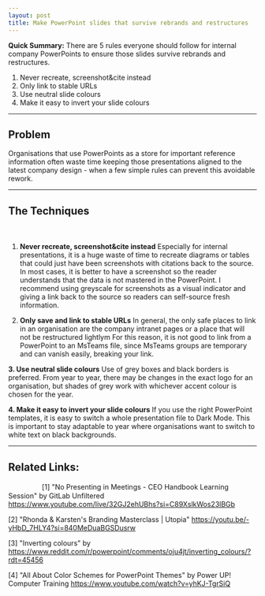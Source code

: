 ```yaml
---
layout: post
title: Make PowerPoint slides that survive rebrands and restructures
---
```

**Quick Summary:** There are 5 rules everyone should follow for internal company PowerPoints to ensure those slides survive rebrands and restructures.

1. Never recreate, screenshot&cite instead
2. Only link to stable URLs
3. Use neutral slide colours
4. Make it easy to invert your slide colours

---

## Problem
Organisations that use PowerPoints as a store for important reference information often waste time keeping those presentations aligned to the latest company design - when a few simple rules can prevent this avoidable rework.

---

## The Techniques
ㅤㅤㅤㅤㅤ
1. **Never recreate, screenshot&cite instead**
   Especially for internal presentations, it is a huge waste of time to recreate diagrams or tables that could just have been screenshots with citations back to the source. In most cases, it is better to have a screenshot so the reader understands that the data is not mastered in the PowerPoint. I recommend using greyscale for screenshots as a visual indicator and giving a link back to the source so readers can self-source fresh information.

2. **Only save and link to stable URLs**
   In general, the only safe places to link in an organisation are the company intranet pages or a place that will not be restructured lightlym For this reason, it is not good to link from a PowerPoint to an MsTeams file, since MsTeams groups are temporary and can vanish easily, breaking your link.

**3. Use neutral slide colours**
Use of grey boxes and black borders is preferred. From year to year, there may be changes in the exact logo for an organisation, but shades of grey work with whichever accent colour is chosen for the year.

**4. Make it easy to invert your slide colours**
If you use the right PowerPoint templates, it is easy to switch a whole presentation file to Dark Mode. This is important to stay adaptable to year where organisations want to switch to white text on black backgrounds.

---

## Related Links:
ㅤㅤㅤㅤㅤ
[1] "No Presenting in Meetings - CEO Handbook Learning Session" by GitLab Unfiltered https://www.youtube.com/live/32GJ2ehUBhs?si=C89XslkWos23lBGb

[2] "Rhonda & Karsten's Branding Masterclass | Utopia" https://youtu.be/-yHbD_7HLY4?si=840MeDuaBGSDusrw

[3] "Inverting colours" by  https://www.reddit.com/r/powerpoint/comments/oju4jt/inverting_colours/?rdt=45456

[4] "All About Color Schemes for PowerPoint Themes" by Power UP! Computer Training https://www.youtube.com/watch?v=yhKJ-TgrSiQ